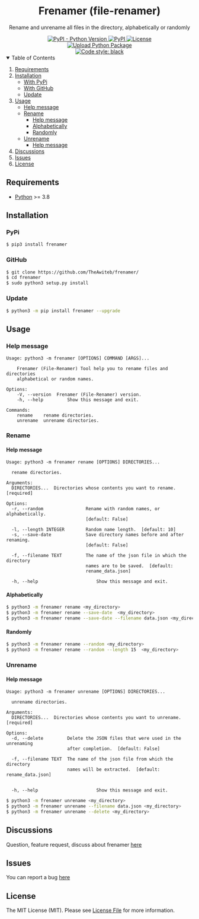 <div align="center">
  <h1>Frenamer (file-renamer)</h1>
  <p>Rename and unrename all files in the directory, alphabetically or randomly</p>
  <a href="https://pypi.org/project/frenamer/">
    <img alt="PyPI - Python Version" src="https://img.shields.io/pypi/pyversions/frenamer?color=9cf">
  </a>
  <a href="https://pypi.org/project/frenamer/">
    <img alt="PyPI" src="https://img.shields.io/pypi/v/frenamer?color=9cf">
  </a>
  <a href="https://opensource.org/licenses/MIT">
    <img src="https://img.shields.io/pypi/l/frenamer?color=9cf&label=License" alt="License">
  </a>
  <br>
  <a href="https://github.com/TheAwiteb/frenamer/actions/workflows/release.yml">
    <img alt="Upload Python Package" src="https://github.com/TheAwiteb/frenamer/actions/workflows/release.yml/badge.svg">
  </a>
  <br>
  <a href="https://github.com/psf/black">
    <img alt="Code style: black" src="https://img.shields.io/badge/code%20style-black-000000.svg">
  </a>
</div>

<details open>
  <summary>Table of Contents</summary>
  <ol>
    <li>
      <a href="#Requirements">Requirements</a>
    </li>
    <li>
      <a href="#Installation">Installation</a>
      <ul>
        <li><a href="#PyPi">With PyPi</a></li>
        <li><a href="#GitHub">With GitHub</a></li>
        <li><a href="#Update">Update</a></li>
      </ul>
    </li>
    <li>
        <a href="#Usage">Usage</a>
        <ul>
            <li><a href="#Help-message">Help message</a></li>
            <li>
                <a href="#Rename">Rename</a>
                <ul>
                    <li><a href="#Help-message">Help message</a></li>
                    <li><a href="#Alphabetically">Alphabetically</a></li>
                    <li><a href="#Randomly">Randomly</a></li>
                </ul>
            </li>
            <li>
                <a href="#Unrename">Unrename</a>
                <ul>
                    <li><a href="#Help-message">Help message</a></li>
                </ul>
            </li>
        </ul>
    </li>
    <li><a href="#Discussions">Discussions</a></li>
    <li><a href="#Issues">Issues</a></li>
    <li><a href="#License">License</a></li>
  </ol>
</details>


## Requirements

* [Python](https://Python.org/) >= 3.8

## Installation

### PyPi

```bash
$ pip3 install frenamer
```

### GitHub

```bash
$ git clone https://github.com/TheAwiteb/frenamer/
$ cd frenamer
$ sudo python3 setup.py install
```

### Update
```bash
$ python3 -m pip install frenamer --upgrade
```

## Usage

### Help message

```
Usage: python3 -m frenamer [OPTIONS] COMMAND [ARGS]...

    Frenamer (File-Renamer) Tool help you to rename files and directories
    alphabetical or random names.

Options:
    -V, --version  Frenamer (File-Renamer) version.
    -h, --help         Show this message and exit.

Commands:
    rename    rename directories.
    unrename  unrename directories.
```

### Rename

#### Help message
```
Usage: python3 -m frenamer rename [OPTIONS] DIRECTORIES...

  rename directories.

Arguments:
  DIRECTORIES...  Directories whose contents you want to rename.  [required]

Options:
  -r, --random                Rename with random names, or alphabetically.
                              [default: False]

  -l, --length INTEGER        Random name length.  [default: 10]
  -s, --save-date             Save directory names before and after renaming.
                              [default: False]

  -f, --filename TEXT         The name of the json file in which the directory
                              names are to be saved.  [default:
                              rename_data.json]

  -h, --help                      Show this message and exit.

```

#### Alphabetically

```bash
$ python3 -m frenamer rename <my_directory>
$ python3 -m frenamer rename --save-date  <my_directory>
$ python3 -m frenamer rename --save-date --filename data.json <my_directory>
```

#### Randomly

```bash
$ python3 -m frenamer rename --random <my_directory>
$ python3 -m frenamer rename --random --length 15  <my_directory>
```

### Unrename

#### Help message
```
Usage: python3 -m frenamer unrename [OPTIONS] DIRECTORIES...

  unrename directories.

Arguments:
  DIRECTORIES...  Directories whose contents you want to unrename.  [required]

Options:
  -d, --delete         Delete the JSON files that were used in the unrenaming
                       after completion.  [default: False]

  -f, --filename TEXT  The name of the json file from which the directory
                       names will be extracted.  [default: rename_data.json]


  -h, --help                      Show this message and exit.

```

```bash
$ python3 -m frenamer unrename <my_directory>
$ python3 -m frenamer unrename --filename data.json <my_directory>
$ python3 -m frenamer unrename --delete <my_directory>
```

## Discussions
Question, feature request, discuss about frenamer [here](https://github.com/TheAwiteb/frenamer/discussions)

## Issues
You can report a bug [here](https://github.com/TheAwiteb/frenamer/issues)

## License

The MIT License (MIT). Please see [License File](LICENSE) for more information.